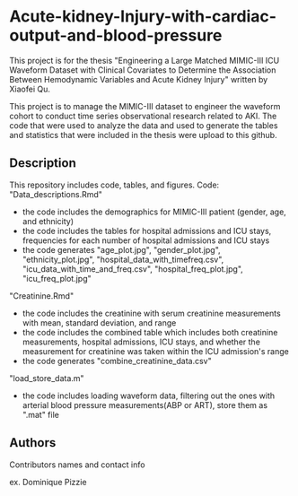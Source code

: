 # Acute-kidney-Injury-with-cardiac-output-and-blood-pressure

This project is for the thesis "Engineering a Large Matched MIMIC-III ICU Waveform Dataset with Clinical Covariates to Determine the Association Between Hemodynamic Variables and Acute Kidney Injury" written by Xiaofei Qu. 

This project is to manage the MIMIC-III dataset to engineer the waveform cohort to conduct time series observational research related to AKI. The code that were used to analyze the data and used to generate the tables and statistics that were included in the thesis were upload to this github.

## Description

This repository includes code, tables, and figures. 
Code: 
"Data_descriptions.Rmd" 
* the code includes the demographics for MIMIC-III patient (gender, age, and ethnicity)
* the code includes the tables for hospital admissions and ICU stays, frequencies for each number of hospital admissions and ICU stays
* the code generates "age_plot.jpg", "gender_plot.jpg", "ethnicity_plot.jpg", "hospital_data_with_timefreq.csv", "icu_data_with_time_and_freq.csv", "hospital_freq_plot.jpg", "icu_freq_plot.jpg"

"Creatinine.Rmd"
* the code includes the creatinine with serum creatinine measurements with mean, standard deviation, and range
* the code includes the combined table which includes both creatinine measurements, hospital admissions, ICU stays, and whether the measurement for creatinine was taken within the ICU admission's range
* the code generates "combine_creatinine_data.csv"

"load_store_data.m"
* the code includes loading waveform data, filtering out the ones with arterial blood pressure measurements(ABP or ART), store them as ".mat" file


## Authors

Contributors names and contact info

ex. Dominique Pizzie  

